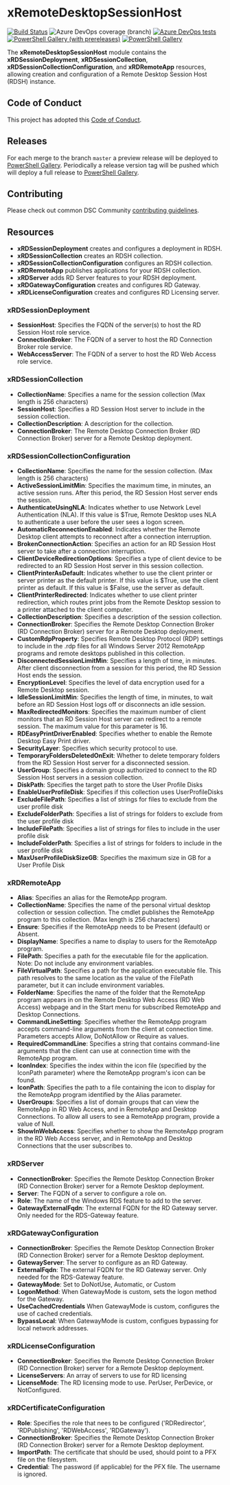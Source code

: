 # xRemoteDesktopSessionHost

[![Build Status](https://dev.azure.com/dsccommunity/xRemoteDesktopSessionHost/_apis/build/status/dsccommunity.xRemoteDesktopSessionHost?branchName=master)](https://dev.azure.com/dsccommunity/xRemoteDesktopSessionHost/_build/latest?definitionId=10&branchName=master)
![Azure DevOps coverage (branch)](https://img.shields.io/azure-devops/coverage/dsccommunity/xRemoteDesktopSessionHost/10/master)
[![Azure DevOps tests](https://img.shields.io/azure-devops/tests/dsccommunity/xRemoteDesktopSessionHost/10/master)](https://dsccommunity.visualstudio.com/xRemoteDesktopSessionHost/_test/analytics?definitionId=10&contextType=build)
[![PowerShell Gallery (with prereleases)](https://img.shields.io/powershellgallery/vpre/xRemoteDesktopSessionHost?label=xRemoteDesktopSessionHost%20Preview)](https://www.powershellgallery.com/packages/xRemoteDesktopSessionHost/)
[![PowerShell Gallery](https://img.shields.io/powershellgallery/v/xRemoteDesktopSessionHost?label=xRemoteDesktopSessionHost)](https://www.powershellgallery.com/packages/xRemoteDesktopSessionHost/)

The **xRemoteDesktopSessionHost** module contains the **xRDSessionDeployment**, **xRDSessionCollection**, **xRDSessionCollectionConfiguration**, and **xRDRemoteApp** resources, allowing creation and configuration of a Remote Desktop Session Host (RDSH) instance.

## Code of Conduct

This project has adopted this [Code of Conduct](CODE_OF_CONDUCT.md).

## Releases

For each merge to the branch `master` a preview release will be
deployed to [PowerShell Gallery](https://www.powershellgallery.com/).
Periodically a release version tag will be pushed which will deploy a
full release to [PowerShell Gallery](https://www.powershellgallery.com/).

## Contributing

Please check out common DSC Community [contributing guidelines](https://dsccommunity.org/guidelines/contributing).

## Resources

* **xRDSessionDeployment** creates and configures a deployment in RDSH.
* **xRDSessionCollection** creates an RDSH collection.
* **xRDSessionCollectionConfiguration** configures an RDSH collection.
* **xRDRemoteApp** publishes applications for your RDSH collection.
* **xRDServer** adds RD Server features to your RDSH deployment.
* **xRDGatewayConfiguration** creates and configures RD Gateway.
* **xRDLicenseConfiguration** creates and configures RD Licensing server.

### xRDSessionDeployment

* **SessionHost**: Specifies the FQDN of the server(s) to host the RD Session Host role service.
* **ConnectionBroker**: The FQDN of a server to host the RD Connection Broker role service.
* **WebAccessServer**: The FQDN of a server to host the RD Web Access role service.

### xRDSessionCollection

* **CollectionName**: Specifies a name for the session collection (Max length is 256 characters)
* **SessionHost**: Specifies a RD Session Host server to include in the session collection.
* **CollectionDescription**: A description for the collection.
* **ConnectionBroker**: The Remote Desktop Connection Broker (RD Connection Broker) server for a Remote Desktop deployment.

### xRDSessionCollectionConfiguration

* **CollectionName**: Specifies the name for the session collection. (Max length is 256 characters)
* **ActiveSessionLimitMin**: Specifies the maximum time, in minutes, an active session runs.  After this period, the RD Session Host server ends the session.
* **AuthenticateUsingNLA**: Indicates whether to use Network Level Authentication (NLA).  If this value is $True, Remote Desktop uses NLA to authenticate a user before the user sees a logon screen.
* **AutomaticReconnectionEnabled**: Indicates whether the Remote Desktop client attempts to reconnect after a connection interruption.
* **BrokenConnectionAction**: Specifies an action for an RD Session Host server to take after a connection interruption.
* **ClientDeviceRedirectionOptions**: Specifies a type of client device to be redirected to an RD Session Host server in this session collection.
* **ClientPrinterAsDefault**: Indicates whether to use the client printer or server printer as the default printer.  If this value is $True, use the client printer as default.  If this value is $False, use the server as default.
* **ClientPrinterRedirected**: Indicates whether to use client printer redirection, which routes print jobs from the Remote Desktop session to a printer attached to the client computer.
* **CollectionDescription**: Specifies a description of the session collection.
* **ConnectionBroker**: Specifies the Remote Desktop Connection Broker (RD Connection Broker) server for a Remote Desktop deployment.
* **CustomRdpProperty**: Specifies Remote Desktop Protocol (RDP) settings to include in the .rdp files for all Windows Server 2012 RemoteApp programs and remote desktops published in this collection.
* **DisconnectedSessionLimitMin**: Specifies a length of time, in minutes.  After client disconnection from a session for this period, the RD Session Host ends the session.
* **EncryptionLevel**: Specifies the level of data encryption used for a Remote Desktop session.
* **IdleSessionLimitMin**: Specifies the length of time, in minutes, to wait before an RD Session Host logs off or disconnects an idle session.
* **MaxRedirectedMonitors**: Specifies the maximum number of client monitors that an RD Session Host server can redirect to a remote session.  The maximum value for this parameter is 16.
* **RDEasyPrintDriverEnabled**: Specifies whether to enable the Remote Desktop Easy Print driver.
* **SecurityLayer**: Specifies which security protocol to use.
* **TemporaryFoldersDeletedOnExit**: Whether to delete temporary folders from the RD Session Host server for a disconnected session.
* **UserGroup**: Specifies a domain group authorized to connect to the RD Session Host servers in a session collection.
* **DiskPath**: Specifies the target path to store the User Profile Disks
* **EnableUserProfileDisk**: Specifies if this collection uses UserProfileDisks
* **ExcludeFilePath**: Specifies a list of strings for files to exclude from the user profile disk
* **ExcludeFolderPath**: Specifies a list of strings for folders to exclude from the user profile disk
* **IncludeFilePath**: Specifies a list of strings for files to include in the user profile disk
* **IncludeFolderPath**: Specifies a list of strings for folders to include in the user profile disk
* **MaxUserProfileDiskSizeGB**: Specifies the maximum size in GB for a User Profile Disk

### xRDRemoteApp

* **Alias**: Specifies an alias for the RemoteApp program.
* **CollectionName**: Specifies the name of the personal virtual desktop collection or session collection.  The cmdlet publishes the RemoteApp program to this collection. (Max length is 256 characters)
* **Ensure**: Specifies if the RemoteApp needs to be Present (default) or Absent.
* **DisplayName**: Specifies a name to display to users for the RemoteApp program.
* **FilePath**: Specifies a path for the executable file for the application.  Note: Do not include any environment variables.
* **FileVirtualPath**: Specifies a path for the application executable file.  This path resolves to the same location as the value of the FilePath parameter, but it can include environment variables.
* **FolderName**: Specifies the name of the folder that the RemoteApp program appears in on the Remote Desktop Web Access (RD Web Access) webpage and in the Start menu for subscribed RemoteApp and Desktop Connections.
* **CommandLineSetting**: Specifies whether the RemoteApp program accepts command-line arguments from the client at connection time. Parameters accepts Allow, DoNotAllow or Require as values.
* **RequiredCommandLine**: Specifies a string that contains command-line arguments that the client can use at connection time with the RemoteApp program.
* **IconIndex**: Specifies the index within the icon file (specified by the IconPath parameter) where the RemoteApp program's icon can be found.
* **IconPath**: Specifies the path to a file containing the icon to display for the RemoteApp program identified by the Alias parameter.
* **UserGroups**: Specifies a list of domain groups that can view the RemoteApp in RD Web Access, and in RemoteApp and Desktop Connections.  To allow all users to see a RemoteApp program, provide a value of Null.
* **ShowInWebAccess**: Specifies whether to show the RemoteApp program in the RD Web Access server, and in RemoteApp and Desktop Connections that the user subscribes to.

### xRDServer

* **ConnectionBroker**: Specifies the Remote Desktop Connection Broker (RD Connection Broker) server for a Remote Desktop deployment.
* **Server**: The FQDN of a server to configure a role on.
* **Role**: The name of the Windows RDS feature to add to the server.
* **GatewayExternalFqdn**: The external FQDN for the RD Gateway server. Only needed for the RDS-Gateway feature.

### xRDGatewayConfiguration

* **ConnectionBroker**: Specifies the Remote Desktop Connection Broker (RD Connection Broker) server for a Remote Desktop deployment.
* **GatewayServer**: The server to configure as an RD Gateway.
* **ExternalFqdn**: The external FQDN for the RD Gateway server. Only needed for the RDS-Gateway feature.
* **GatewayMode**: Set to DoNotUse, Automatic, or Custom
* **LogonMethod**: When GatewayMode is custom, sets the logon method for the Gateway.
* **UseCachedCredentials** When GatewayMode is custom, configures the use of cached credentials.
* **BypassLocal**: When GatewayMode is custom, configues bypassing for local network addresses.

### xRDLicenseConfiguration

* **ConnectionBroker**: Specifies the Remote Desktop Connection Broker (RD Connection Broker) server for a Remote Desktop deployment.
* **LicenseServers**: An array of servers to use for RD licensing
* **LicenseMode**: The RD licensing mode to use. PerUser, PerDevice, or NotConfigured.

### xRDCertificateConfiguration

* **Role**: Specifies the role that nees to be configured ('RDRedirector', 'RDPublishing', 'RDWebAccess', 'RDGateway').
* **ConnectionBroker**: Specifies the Remote Desktop Connection Broker (RD Connection Broker) server for a Remote Desktop deployment.
* **ImportPath**: The certificate that should be used, should point to a PFX file on the filesystem.
* **Credential**: The password (if applicable) for the PFX file. The username is ignored.
